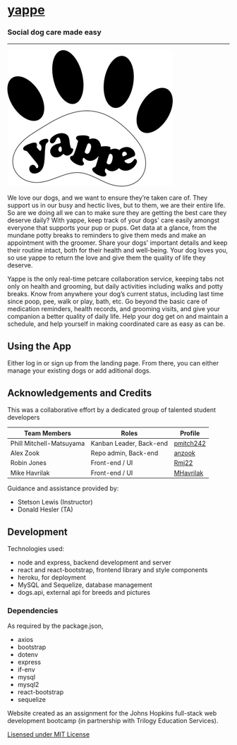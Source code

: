 # [yappe](https://www.google.com "Deployed Application")
<!-- TODO: UPDATE LINK TO DEP,OYED APPLICATION -->
### Social dog care made easy
---
![Mainpage Logo](https://github.com/anzook/yappe-app/blob/readMe/assets/images/yappeLogo1.png "yappe logo")
<!-- TODO: ADD LOGO TO ASSETS AND UPDATE LINK, RESIZE AS NEEDED -->
We love our dogs, and we want to ensure they’re taken care of. They support us in our busy and hectic lives, but to them, we are their entire life. So are we doing all we can to make sure they are getting the best care they deserve daily? With yappe, keep track of your dogs' care easily amongst everyone that supports your pup or pups. Get data at a glance, from the mundane potty breaks to reminders to give them meds and make an appointment with the groomer. Share your dogs' important details and keep their routine intact, both for their health and well-being. Your dog loves you, so use yappe to return the love and give them the quality of life they deserve.

Yappe is the only real-time petcare collaboration service, keeping tabs not only on health and grooming, but daily activities including walks and potty breaks. Know from anywhere your dog’s current status, including last time since poop, pee, walk or play, bath, etc. Go beyond the basic care of medication reminders, health records, and grooming visits, and give your companion a better quality of daily life. Help your dog get on and maintain a schedule, and help yourself in making coordinated care as easy as can be. 

## Using the App
Either log in or sign up from the landing page. From there, you can either manage your existing dogs or add aditional dogs. 

## Acknowledgements and Credits
This was a collaborative effort by a dedicated group of talented student developers

Team Members | Roles | Profile
--- | --- | ---
Phill Mitchell-Matsuyama | Kanban Leader, Back-end | [pmitch242](https://github.com/pmitch242 "Phill's GitHub Profile")
Alex Zook | Repo admin, Back-end | [anzook](https://github.com/anzook "Alex's GitHub Profile")
Robin Jones | Front-end / UI | [Rmj22](https://github.com/Rmj22 "Robin's GitHub Profile")
Mike Havrilak| Front-end / UI | [MHavrilak](https://github.com/MHavrilak "Mike's GitHub Profile")

Guidance and assistance provided by:
* Stetson Lewis (Instructor)
* Donald Hesler (TA)

## Development

Technologies used:
* node and express, backend development and server
* react and react-bootstrap, frontend library and style components
* heroku, for deployment
* MySQL and Sequelize, database management
* dogs.api, external api for breeds and pictures
 
 ### Dependencies
 As required by the package.json,
* axios
* bootstrap
* dotenv
* express
* if-env
* mysql
* mysql2
* react-bootstrap
* sequelize

Website created as an assignment for the Johns Hopkins full-stack web development bootcamp (in partnership with Trilogy Education Services).

[Lisensed under MIT License](./LICENSE)
